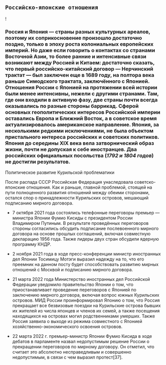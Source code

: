 ## `Российско-японские отношения`

!

### Россия и Япония — **страны разных культурных ареалов**, поэтому их соприкосновение произошло достаточно поздно, только в эпоху роста колониальных европейских империй. Но даже если говорить о контактах со странами Восточной Азии, то более ранние и интенсивные связи возникают между Россией и Китаем: достаточно сказать, что первый российско-китайский договор — Нерчинский трактат — был заключен еще в 1689 году, на полтора века раньше Симодского трактата, заключённого с Японией. Отношения России с Японией на протяжении всей истории были менее интенсивны, нежели с другими странами. Там, где они входили в активную фазу, две страны почти всегда оказывались по разные стороны баррикад. Сферой основных геополитических интересов Российской империи оставались Европа и Ближний Восток, а в советское время актуализировалось американское направление. Япония, за несколькими редкими исключениями, не была объектом пристального интереса российских и советских политиков. Япония до середины XIX века вела затворнический образ жизни, почти не допуская к себе иностранцев. Два российских официальных посольства (*1792 и 1804 годов*) не достигли результатов.

Политическое развитие Курильской проблематики

После распада СССР Российская Федерация унаследовала советско-японские отношения. Как и раньше, главной проблемой, стоящей на пути полноценного развития отношений между обеими сторонами, остался спор о принадлежности Курильских островов, мешающий подписанию мирного договора.

* 7 октября 2021 года состоялись телефонные переговоры премьер — министра Японии Фумио Кисиды с президентом России Владимиром Путиным. В результате проведённых переговоров стороны согласились обсудить подписание послевоенного мирного договора на основе прошлых соглашений, включая совместную декларацию 1956 года. Также лидеры двух стран обсудили ядерную программу КНДР.

* 2 ноября 2021 года в ходе пресс-конференции министр иностранных дел Японии Тосимицу Мотэги выразил надежду на то, что его преемник на данном посту будет способствовать развитию мирных отношений с Москвой и подписанию мирного договора.

* 21 марта 2022 года Министерство иностранных дел Российской Федерации уведомило правительство Японии о том, что приостанавливает проведение переговоров с Японией по заключению мирного договора, включая вопрос южных Курильских островов. МИД России проинформировал Японию о том, что Россия прекращает все безвизовые поездки на Курильские острова бывших их жителей из числа японцев и членов их семей, а также посещения находящихся на островах могил родственниками умерших. Также Россия заявила о выходе из режима совместного с Японией хозяйственно-экономического освоения островов.

* 22 марта 2022 г. премьер-министр Японии Фумио Кисида в ходе дебатов в парламенте назвал недопустимым решение России о прекращении переговоров по мирному договору. Он отметил, что считает это абсолютно несправедливым и совершенно недопустимым, в связи с чем выразил протест[37].